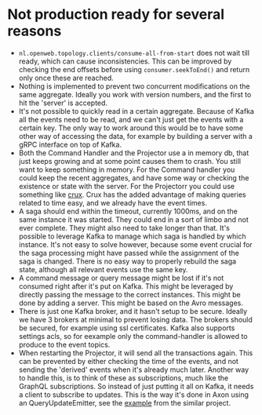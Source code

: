 # Not production ready for several reasons

* `nl.openweb.topology.clients/consume-all-from-start` does not wait till ready, which can cause inconsistencies. This can be improved by checking the end offsets before using `consumer.seekToEnd()` and return only once these are reached.
* Nothing is implemented to prevent two concurrent modifications on the same aggregate. Ideally you work with version numbers, and the first to hit the 'server' is accepted.
* It's not possible to quickly read in a certain aggregate. Because of Kafka all the events need to be read, and we can't just get the events with a certain key. The only way to work around this would be to have some other way of accessing the data, for example by building a server with a gRPC interface on top of Kafka.
* Both the Command Handler and the Projector use a in memory db, that just keeps growing and at some point causes them to crash. You still want to keep something in memory. For the Command handler you could keep the recent aggregates, and have some way or checking the existence or state with the server. For the Projectorr you could use something like [crux](https://github.com/juxt/crux). Crux has the added advantage of making queries related to time easy, and we already have the event times.
* A saga should end within the timeout, currently 1000ms, and on the same instance it was started. They could end in a sort of limbo and not ever complete. They might also need to take longer than that. It's possible to leverage Kafka to manage which saga is handled by which instance. It's not easy to solve however, because some event crucial for the saga processing might have passed while the assignment of the saga is changed. There is no easy way to properly rebuild the saga state, although all relevant events use the same key.
* A command message or query message might be lost if it's not consumed right after it's put on Kafka. This might be leveraged by directly passing the message to the correct instances. This might be done by adding a server. This might be based on the Avro messages.
* There is just one Kafka broker, and it hasn't setup to be secure. Ideally we have 3 brokers at minimal to prevent losing data. The brokers should be secured, for example using ssl certificates. Kafka also supports settings acls, so for eexample only the command-handler is allowed to produce to the event topics.
* When restarting the Projector, it will send all the transactions again. This can be prevented by either checking the time of the events, and not sending the 'derived' events when it's already much later. Another way to handle this, is to think of these as subscriptions, much like the GraphQL subscriptions. So instead of just putting it all on Kafka, it needs a client to subscribe to updates. This is the way it's done in Axon using an QueryUpdateEmitter, see the [example](https://github.com/gklijs/bank-axon-graphql/blob/e59b83f9d9ed0f133495ba8d92fcd327542ff0bc/projector/src/main/kotlin/nl/openweb/projector/TransactionProjector.kt#L44) from the similar project.
